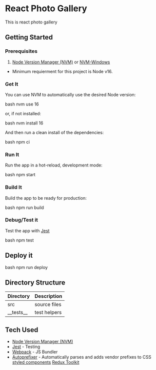 # React Photo Gallery

This is react photo gallery

## Getting Started

### Prerequisites

1. [Node Version Manager (NVM)](https://github.com/nvm-sh/nvm) or [NVM-Windows](https://github.com/coreybutler/nvm-windows)

-   Minimum requierment for this project is Node v16.

### Get It

You can use NVM to automatically use the desired Node version:

bash
nvm use 16

or, if not installed:

bash
nvm install 16

And then run a clean install of the dependencies:

bash
npm ci

### Run It

Run the app in a hot-reload, development mode:

bash
npm start

### Build It

Build the app to be ready for production:

bash
npm run build

### Debug/Test it

Test the app with [Jest](https://jestjs.io/)

bash
npm test

## Deploy it

bash
npm run deploy

## Directory Structure

| Directory     | Description  |
| ------------- | ------------ |
| src           | source files |
| \_\_tests\_\_ | test helpers |

## Tech Used

-   [Node Version Manager (NVM)](https://github.com/nvm-sh/nvm)
-   [Jest](https://jestjs.io/) - Testing
-   [Webpack](https://webpack.js.org) - JS Bundler
-   [Autoprefixer](https://github.com/postcss/autoprefixer) - Automatically parses and adds vendor prefixes to CSS
    [styled components](https://styled-components.com/docs)
    [Redux Toolkit](https://redux-toolkit.js.org/)
